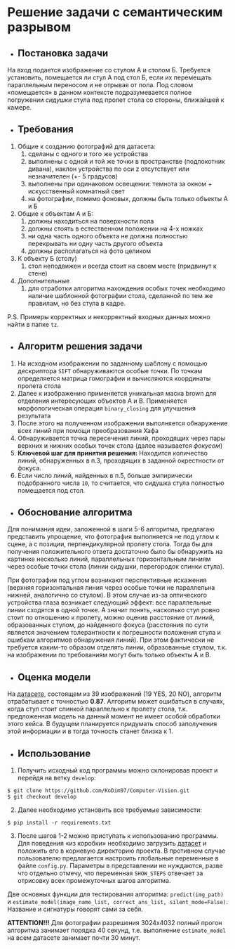 # Решение задачи с семантическим разрывом
- ## Постановка задачи
На вход подается изображение со стулом А и столом Б.
Требуется установить, помещается ли стул А под стол Б, если их перемещать параллельным переносом и не отрывая от пола. Под словом «помещается» в данном контексте подразумевается полное погружении _сидушки_ стула под пролет стола со стороны, ближайшей к камере.
- ## Требования
1. Общие к созданию фотографий для датасета:
    1. сделаны с одного и того же устройства
    2. выполнены с одной и той же точки в пространстве (подлокотник дивана), наклон устройства по оси z отсутствует или незначителен (+- 5
градусов)
    3. выполнены при одинаковом освещении: темнота за окном + искусственный комнатный свет
    4. на фотографии, помимо фоновых, должны быть только объекты А и Б
2. Общие к объектам А и Б:
    1. должны находиться на поверхности пола
    2. должны стоять в естественном положении на 4-х ножках
    3. ни одна часть одного объекта не должна полностью перекрывать ни одну часть другого объекта
    4. должны располагаться на фото целиком
3. К объекту Б (столу)
    1. стол неподвижен и всегда стоит на своем месте (придвинут к стене)
4. Дополнительные
    1. для отработки алгоритма нахождения особых точек необходимо наличие шаблонной фотографии стола, сделанной по тем же правилам, но без стула в кадре.


P.S. Примеры корректных и некорректный входных данных можно найти в папке  `tz`.
- ## Алгоритм решения задачи
1. На исходном изображении по заданному шаблону с помощью дескриптора `SIFT` обнаруживаются особые точки. По точкам определяется матрица гомографии и вычисляются координаты пролета стола
2. Далее к изображению применяется уникальная маска  brown  для отделения интересующих объектов A и B. Применяется морфологическая операция  `binary_closing`  для улучшения результата
3. После этого на полученном изображении выполняется обнаружение всех линий при помощи преобразования Хафа
4. Обнаруживается точка пересечения линий, проходящих через пары верхних и нижних особых точек стола (далее называется _фокусом_)
5. **Ключевой шаг для принятия решения:** Находится количество линий, обнаруженных в п.3, проходящих в заданной окрестности от фокуса.
6. Если число линий, найденных в п.5, больше эмпирически подобранного числа `10`, то считается, что сидушка стула полностью помещается под стол.

- ## Обоснование алгоритма
Для понимания идеи, заложенной в шаги 5-6 алгоритма, предлагаю представить упрощение, что фотография выполняется не под углом к сцене, а с позиции, перпендикулярной пролету стола. Тогда бы для получения положительного ответа достаточно было бы обнаружить на картинке несколько линий, параллельных горизонтальным линиям через особые точки стола (линии сидушки, перегородок спинки стула).

При фотографии под углом возникают перспективные искажения (верхняя горизонтальная линия через особые точки не параллельна нижней, аналогично со стулом). В этом случае из-за оптического устройства глаза возникает следующий эффект: все параллельные линии сходятся в одной точке. А значит понять, насколько стул ровно стоит по отношению к пролету, можно оценив расстояние от линий, образованных стулом, до найденного фокуса (расстояния по сути является значением толерантности к погрешности положения стула и ошибкам алгоритмов обнаружения линий). При этом фактически не требуется каким-то образом отделять линии, образованные стулом, т.к. на изображении по требованиям могут быть только объекты A и B.

- ## Оценка модели
На [датасете](https://drive.google.com/drive/folders/1JKaPlvEHKXMJtWJ7OTF-BAKhe6CkSRt0?usp=sharing), состоящем из 39 изображений (19 YES, 20 NO), алгоритм отрабатывает с точностью **0.87**. Алгоритм может ошибаться в случаях, когда стул стоит спинкой параллельно к пролету стола, т.к. предложенная модель на данный момент не имеет особой обработки этого кейса. В будущем планируется придумать способ заполучения этой информации и в тогда точность станет близка к 1.

- ## Использование
1. Получить исходный код программы можно склонировав проект и перейдя на ветку `develop`:
```
$ git clone https://github.com/KoDim97/Computer-Vision.git
$ git checkout develop
```
2. Далее необходимо установить все требуемые зависимости:
```
$ pip install -r requirements.txt
```
3. После шагов 1-2 можно приступать к использованию программы. Для поведения «из коробки» необходимо загрузить [датасет](https://drive.google.com/drive/folders/1JKaPlvEHKXMJtWJ7OTF-BAKhe6CkSRt0?usp=sharing) и положить его в корневую директорию проекта. В противном случае пользователю предлагается настроить глобальные переменные в файле  `config.py`. Параметры в представлении не нуждаются, разве что отдельно отмечу, что переменная  `SHOW_STEPS`  отвечает за отрисовку всех промежуточных шагов алгоритма.

Две основных функции для тестирования алгоритма:  `predict(img_path)`  и  `estimate_model(image_name_list, correct_ans_list, silent_mode=False)`. Название и сигнатуры говорят сами за себя.

**ATTENTION!!!** Для фотографии разрешения 3024x4032 полный прогон алгоритма занимает порядка 40 секунд, т.е. выполнение  `estimate_model`  на всем датасете занимает почти 30 минут.
